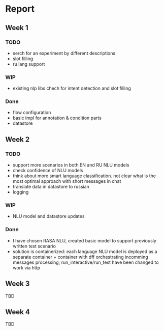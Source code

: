 # Report

## Week 1

### TODO
- serch for an experiment by different descriptions
- slot filling
- ru lang support

### WIP
- existing nlp libs chech for intent detection and slot filling

### Done
- flow configuration
- basic impl for annotation & condition parts
- datastore

## Week 2

### TODO
- support more scenarios in both EN and RU NLU models
- check confidence of NLU models
- think about more smart language classification. not clear what is the most optimal approach with short messages in chat
- translate data in datastore to russian
- logging

### WIP
- NLU model and datastore updates

### Done
- I have chosen RASA NLU, created basic model to support previously written test scenario
- solution is containerized: each language NLU model is deployed as a separate container + container with dff orchestrating incomming messages processing; run_interactive/run_test have been changed to work via http 

## Week 3
TBD

## Week 4
TBD